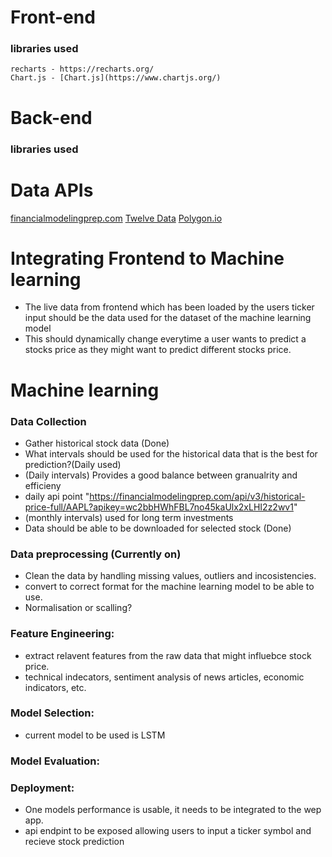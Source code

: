 # Front-end
### libraries used
    recharts - https://recharts.org/
    Chart.js - [Chart.js](https://www.chartjs.org/)

# Back-end 
### libraries used

# Data APIs 
[financialmodelingprep.com](https://site.financialmodelingprep.com/)
[Twelve Data](https://twelvedata.com/)
[Polygon.io ](https://polygon.io/)

# Integrating Frontend to Machine learning
- The live data from frontend which has been loaded by the users ticker input should be the data used for the dataset of the machine learning model
- This should dynamically change everytime a user wants to predict a stocks price as they might want to predict different stocks price.



# Machine learning 
### Data Collection 
- Gather historical stock data (Done)
 - What intervals should be used for the historical data that is the best for prediction?(Daily used)
  - (Daily intervals) Provides a good balance between granualrity and efficieny
   - daily api point "https://financialmodelingprep.com/api/v3/historical-price-full/AAPL?apikey=wc2bbHWhFBL7no45kaUlx2xLHI2z2wv1"
  - (monthly intervals) used for long term investments
- Data should be able to be downloaded for selected stock (Done)
### Data preprocessing (Currently on)
- Clean the data by handling missing values, outliers and incosistencies.
- convert to correct format for the machine learning model to be able to use.
 - Normalisation or scalling? 

### Feature Engineering:
- extract relavent features from the raw data that might influebce stock price.
 - technical indecators, sentiment analysis of news articles, economic indicators, etc.
 
### Model Selection: 
- current model to be used is LSTM

### Model Evaluation:


### Deployment:
- One models performance is usable, it needs to be integrated to the wep app.
- api endpint to be exposed allowing users to input a ticker symbol and recieve stock prediction
